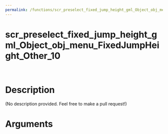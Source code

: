 ```yaml
---
permalink: /functions/scr_preselect_fixed_jump_height_gml_Object_obj_menu_FixedJumpHeight_Other_10
---
```

# scr_preselect_fixed_jump_height_gml_Object_obj_menu_FixedJumpHeight_Other_10  
&nbsp;  
# Description  
(No description provided. Feel free to make a pull request!) 
&nbsp;  
# Arguments


